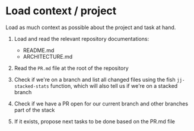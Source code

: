 
# Load context / project

Load as much context as possible about the project and task at hand.

1. Load and read the relevant repository documentations:
    * README.md
    * ARCHITECTURE.md

2. Read the `PR.md` file at the root of the repository

3. Check if we're on a branch and list all changed files using the fish `jj-stacked-stats` function,
   which will also tell us if we're on a stacked branch

4. Check if we have a PR open for our current branch and other branches part of the stack

5. If it exists, propose next tasks to be done based on the PR.md file

